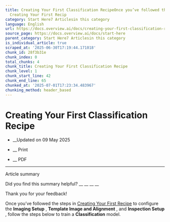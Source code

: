 ```yaml
---
title: Creating Your First Classification RecipeOnce you’ve followed the steps in
  Creating Your First Recip
category: Start Here7 Articlesin this category
language: English
url: https://docs.overview.ai/docs/creating-your-first-classification-recipe
source_page: https://docs.overview.ai/docs/start-here
parent_category: Start Here7 Articlesin this category
is_individual_article: true
scraped_at: '2025-06-30T17:19:44.171018'
chunk_id: 28f3b31e
chunk_index: 0
total_chunks: 4
chunk_title: Creating Your First Classification Recipe
chunk_level: 1
chunk_start_line: 42
chunk_end_line: 65
chunked_at: '2025-07-01T17:23:34.483967'
chunking_method: header_based
---
```


# Creating Your First Classification Recipe

  *  __Updated on 09 May 2025



  *  __ Print

  * __ PDF




* * *

Article summary

Did you find this summary helpful?  __ __ __ __

Thank you for your feedback\!

Once you’ve followed the steps in [Creating Your First Recipe](/docs/creating-your-first-recipe) to configure the **Imaging Setup** , **Template Image and Alignment** , and **Inspection Setup** , follow the steps below to train a **Classification** model.

